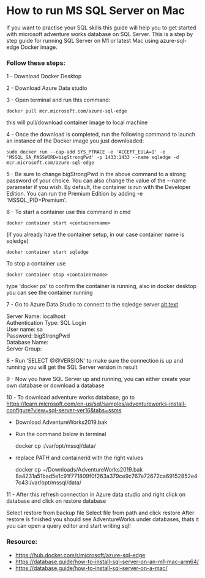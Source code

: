 # How to run MS SQL Server on Mac

If you want to practise your SQL skills this guide will help you to get started with microsoft adventure works database on SQL Server.
This is a step by step guide for running SQL Server on M1 or latest Mac using azure-sql-edge Docker image.

### Follow these steps:

1 - Download Docker Desktop

2 - Download Azure Data studio

3 - Open terminal and run this command: 

    docker pull mcr.microsoft.com/azure-sql-edge 

this will pull/download container image to local machine

4 - Once the download is completed, run the following command to launch an instance of the Docker image you just downloaded: 
    
    sudo docker run --cap-add SYS_PTRACE -e 'ACCEPT_EULA=1' -e 'MSSQL_SA_PASSWORD=bigStrongPwd' -p 1433:1433 --name sqledge -d mcr.microsoft.com/azure-sql-edge
    

5 - Be sure to change bigStrongPwd in the above command to a strong password of your choice. You can also change the value of the --name parameter if you wish.
    By default, the container is run with the Developer Edition. You can run the Premium Edition by adding -e 'MSSQL_PID=Premium'.

6 - To start a container use this command in cmd 
    
    
    docker container start <containername>
     
    
(if you already have the container setup, in our case container name is sqledge) 

    
    docker container start sqledge
    

To stop a container use 
    
    
    docker container stop <containername>
    

type 'docker ps' to confirm the container is running, also in docker desktop you can see the container running

7 - Go to Azure Data Studio to connect to the sqledge server [alt text](image.png)

Server Name: localhost <br>
Authentication Type: SQL Login <br>
User name: sa <br>
Password: bigStrongPwd <br>
Database Name: <default> <br>
Server Group: <default> <br>

8 - Run 'SELECT @@VERSION' to make sure the connection is up and running you will get the SQL Server version in result

9 - Now you have SQL Server up and running, you can either create your own database or download a database

10 - To download adventure works database, go to https://learn.microsoft.com/en-us/sql/samples/adventureworks-install-configure?view=sql-server-ver16&tabs=ssms 

- Download AdventureWorks2019.bak <br>
- Run the command below in terminal <br>

    docker cp <PATH> <containerid>:/var/opt/mssql/data/

- replace PATH and containerid with the right values<br>

    docker cp ~/Downloads/AdventureWorks2019.bak 8a4231a51bad5e1c91f771809f0f263a379ce9c767e72672ca69152852e47c43:/var/opt/mssql/data/<br>

11 - After this refresh connection in Azure data studio and right click on database and click on restore database

Select restore from backup file
Select file from path and click restore
After restore is finished you should see AdventureWorks under databases, thats it you can open a query editor and start writing sql!

### Resource:
-  https://hub.docker.com/r/microsoft/azure-sql-edge
-  https://database.guide/how-to-install-sql-server-on-an-m1-mac-arm64/
-  https://database.guide/how-to-install-sql-server-on-a-mac/

